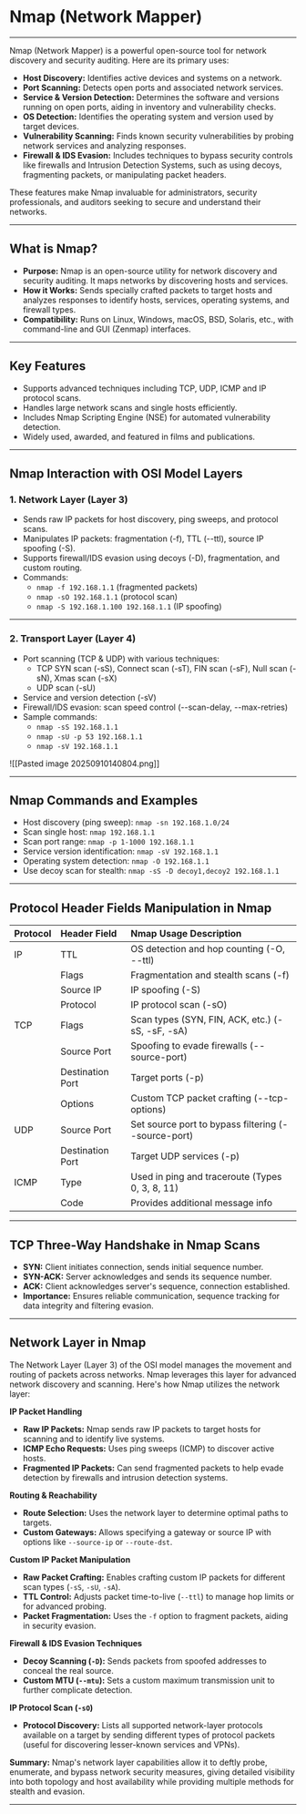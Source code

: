 # Nmap (Network Mapper)
---
Nmap (Network Mapper) is a powerful open-source tool for network discovery and security auditing. Here are its primary uses:

*   **Host Discovery:** Identifies active devices and systems on a network.
*   **Port Scanning:** Detects open ports and associated network services.
*   **Service & Version Detection:** Determines the software and versions running on open ports, aiding in inventory and vulnerability checks.
*   **OS Detection:** Identifies the operating system and version used by target devices.
*   **Vulnerability Scanning:** Finds known security vulnerabilities by probing network services and analyzing responses.
*   **Firewall & IDS Evasion:** Includes techniques to bypass security controls like firewalls and Intrusion Detection Systems, such as using decoys, fragmenting packets, or manipulating packet headers.

These features make Nmap invaluable for administrators, security professionals, and auditors seeking to secure and understand their networks.

---
## What is Nmap?

*   **Purpose:** Nmap is an open-source utility for network discovery and security auditing. It maps networks by discovering hosts and services.
*   **How it Works:** Sends specially crafted packets to target hosts and analyzes responses to identify hosts, services, operating systems, and firewall types.
*   **Compatibility:** Runs on Linux, Windows, macOS, BSD, Solaris, etc., with command-line and GUI (Zenmap) interfaces.

---
## Key Features

*   Supports advanced techniques including TCP, UDP, ICMP and IP protocol scans.
*   Handles large network scans and single hosts efficiently.
*   Includes Nmap Scripting Engine (NSE) for automated vulnerability detection.
*   Widely used, awarded, and featured in films and publications.

---
## Nmap Interaction with OSI Model Layers

### 1. Network Layer (Layer 3)

*   Sends raw IP packets for host discovery, ping sweeps, and protocol scans.
*   Manipulates IP packets: fragmentation (-f), TTL (--ttl), source IP spoofing (-S).
*   Supports firewall/IDS evasion using decoys (-D), fragmentation, and custom routing.
*   Commands:
    *   `nmap -f 192.168.1.1` (fragmented packets)
    *   `nmap -sO 192.168.1.1` (protocol scan)
    *   `nmap -S 192.168.1.100 192.168.1.1` (IP spoofing)

---
### 2. Transport Layer (Layer 4)

*   Port scanning (TCP & UDP) with various techniques:
    *   TCP SYN scan (-sS), Connect scan (-sT), FIN scan (-sF), Null scan (-sN), Xmas scan (-sX)
    *   UDP scan (-sU)
*   Service and version detection (-sV)
*   Firewall/IDS evasion: scan speed control (--scan-delay, --max-retries)
*   Sample commands:
    *   `nmap -sS 192.168.1.1`
    *   `nmap -sU -p 53 192.168.1.1`
    *   `nmap -sV 192.168.1.1`


![[Pasted image 20250910140804.png]]

---
## Nmap Commands and Examples

*   Host discovery (ping sweep): `nmap -sn 192.168.1.0/24`
*   Scan single host: `nmap 192.168.1.1`
*   Scan port range: `nmap -p 1-1000 192.168.1.1`
*   Service version identification: `nmap -sV 192.168.1.1`
*   Operating system detection: `nmap -O 192.168.1.1`
*   Use decoy scan for stealth: `nmap -sS -D decoy1,decoy2 192.168.1.1`

---

## Protocol Header Fields Manipulation in Nmap

| Protocol | Header Field | Nmap Usage Description |
| :--- | :--- | :--- |
| IP | TTL | OS detection and hop counting (-O, --ttl) |
| | Flags | Fragmentation and stealth scans (-f) |
| | Source IP | IP spoofing (-S) |
| | Protocol | IP protocol scan (-sO) |
| TCP | Flags | Scan types (SYN, FIN, ACK, etc.) (-sS, -sF, -sA) |
| | Source Port | Spoofing to evade firewalls (--source-port) |
| | Destination Port | Target ports (-p) |
| | Options | Custom TCP packet crafting (--tcp-options) |
| UDP | Source Port | Set source port to bypass filtering (--source-port) |
| | Destination Port | Target UDP services (-p) |
| ICMP | Type | Used in ping and traceroute (Types 0, 3, 8, 11) |
| | Code | Provides additional message info |

---

## TCP Three-Way Handshake in Nmap Scans

*   **SYN:** Client initiates connection, sends initial sequence number.
*   **SYN-ACK:** Server acknowledges and sends its sequence number.
*   **ACK:** Client acknowledges server's sequence, connection established.
*   **Importance:** Ensures reliable communication, sequence tracking for data integrity and filtering evasion.

---
## Network Layer in Nmap

The Network Layer (Layer 3) of the OSI model manages the movement and routing of packets across networks. Nmap leverages this layer for advanced network discovery and scanning. Here's how Nmap utilizes the network layer:

**IP Packet Handling**

-   **Raw IP Packets:** Nmap sends raw IP packets to target hosts for scanning and to identify live systems.
-   **ICMP Echo Requests:** Uses ping sweeps (ICMP) to discover active hosts.
-   **Fragmented IP Packets:** Can send fragmented packets to help evade detection by firewalls and intrusion detection systems.

**Routing & Reachability**

-   **Route Selection:** Uses the network layer to determine optimal paths to targets.
-   **Custom Gateways:** Allows specifying a gateway or source IP with options like `--source-ip` or `--route-dst`.

**Custom IP Packet Manipulation**

-   **Raw Packet Crafting:** Enables crafting custom IP packets for different scan types (`-sS`, `-sU`, `-sA`).
-   **TTL Control:** Adjusts packet time-to-live (`--ttl`) to manage hop limits or for advanced probing.
-   **Packet Fragmentation:** Uses the `-f` option to fragment packets, aiding in security evasion.

**Firewall & IDS Evasion Techniques**

-   **Decoy Scanning (`-D`):** Sends packets from spoofed addresses to conceal the real source.
-   **Custom MTU (`--mtu`):** Sets a custom maximum transmission unit to further complicate detection.

**IP Protocol Scan (`-sO`)**

-   **Protocol Discovery:** Lists all supported network-layer protocols available on a target by sending different types of protocol packets (useful for discovering lesser-known services and VPNs).

**Summary:**
Nmap's network layer capabilities allow it to deftly probe, enumerate, and bypass network security measures, giving detailed visibility into both topology and host availability while providing multiple methods for stealth and evasion.

---
